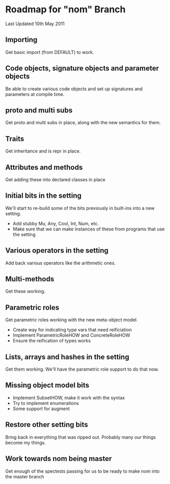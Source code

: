 # Roadmap for "nom" Branch

Last Updated 10th May 2011

## Importing
Get basic import (from DEFAULT) to work.

## Code objects, signature objects and parameter objects
Be able to create various code objects and set up signatures and parameters
at compile time.

## proto and multi subs
Get proto and multi subs in place, along with the new semantics for them.

## Traits
Get inheritance and is repr in place.

## Attributes and methods
Get adding these into declared classes in place

## Initial bits in the setting
We'll start to re-build some of the bits previously in built-ins into a
new setting.

* Add stubby Mu, Any, Cool, Int, Num, etc.
* Make sure that we can make instances of these from programs that use
  the setting

## Various operators in the setting
Add back various operators like the arithmetic ones.

## Multi-methods
Get these working.

## Parametric roles
Get parametric roles working with the new meta-object model.

* Create way for indicating type vars that need reificiation
* Implement ParametricRoleHOW and ConcreteRoleHOW
* Ensure the reification of types works

## Lists, arrays and hashes in the setting
Get them working. We'll have the parametric role support to do that now.

## Missing object model bits
* Implement SubsetHOW, make it work with the syntax
* Try to implement enumerations
* Some support for augment

## Restore other setting bits
Bring back in everything that was ripped out. Probably many our things
become my things.

## Work towards nom being master
Get enough of the spectests passing for us to be ready to make nom into
the master branch

